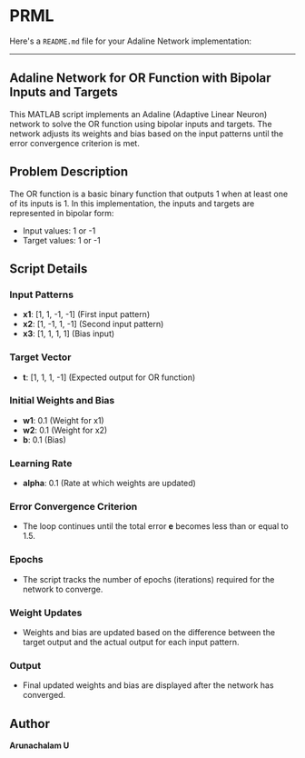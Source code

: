 # PRML
Here's a `README.md` file for your Adaline Network implementation:

---

## Adaline Network for OR Function with Bipolar Inputs and Targets

This MATLAB script implements an Adaline (Adaptive Linear Neuron) network to solve the OR function using bipolar inputs and targets. The network adjusts its weights and bias based on the input patterns until the error convergence criterion is met.

## Problem Description

The OR function is a basic binary function that outputs 1 when at least one of its inputs is 1. In this implementation, the inputs and targets are represented in bipolar form:
- Input values: 1 or -1
- Target values: 1 or -1

## Script Details

### Input Patterns
- **x1**: [1, 1, -1, -1] (First input pattern)
- **x2**: [1, -1, 1, -1] (Second input pattern)
- **x3**: [1, 1, 1, 1] (Bias input)

### Target Vector
- **t**: [1, 1, 1, -1] (Expected output for OR function)

### Initial Weights and Bias
- **w1**: 0.1 (Weight for x1)
- **w2**: 0.1 (Weight for x2)
- **b**: 0.1 (Bias)

### Learning Rate
- **alpha**: 0.1 (Rate at which weights are updated)

### Error Convergence Criterion
- The loop continues until the total error **e** becomes less than or equal to 1.5.

### Epochs
- The script tracks the number of epochs (iterations) required for the network to converge.

### Weight Updates
- Weights and bias are updated based on the difference between the target output and the actual output for each input pattern.

### Output
- Final updated weights and bias are displayed after the network has converged.


## Author

**Arunachalam U**
